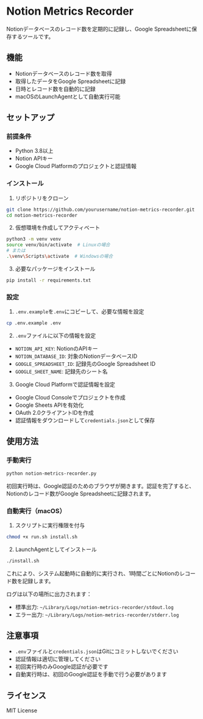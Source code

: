 # Notion Metrics Recorder

Notionデータベースのレコード数を定期的に記録し、Google Spreadsheetに保存するツールです。

## 機能

- Notionデータベースのレコード数を取得
- 取得したデータをGoogle Spreadsheetに記録
- 日時とレコード数を自動的に記録
- macOSのLaunchAgentとして自動実行可能

## セットアップ

### 前提条件

- Python 3.8以上
- Notion APIキー
- Google Cloud Platformのプロジェクトと認証情報

### インストール

1. リポジトリをクローン
```bash
git clone https://github.com/yourusername/notion-metrics-recorder.git
cd notion-metrics-recorder
```

2. 仮想環境を作成してアクティベート
```bash
python3 -m venv venv
source venv/bin/activate  # Linuxの場合
# または
.\venv\Scripts\activate  # Windowsの場合
```

3. 必要なパッケージをインストール
```bash
pip install -r requirements.txt
```

### 設定

1. `.env.example`を`.env`にコピーして、必要な情報を設定
```bash
cp .env.example .env
```

2. `.env`ファイルに以下の情報を設定
- `NOTION_API_KEY`: NotionのAPIキー
- `NOTION_DATABASE_ID`: 対象のNotionデータベースID
- `GOOGLE_SPREADSHEET_ID`: 記録先のGoogle Spreadsheet ID
- `GOOGLE_SHEET_NAME`: 記録先のシート名

3. Google Cloud Platformで認証情報を設定
- Google Cloud Consoleでプロジェクトを作成
- Google Sheets APIを有効化
- OAuth 2.0クライアントIDを作成
- 認証情報をダウンロードして`credentials.json`として保存

## 使用方法

### 手動実行

```bash
python notion-metrics-recorder.py
```

初回実行時は、Google認証のためのブラウザが開きます。認証を完了すると、Notionのレコード数がGoogle Spreadsheetに記録されます。

### 自動実行（macOS）

1. スクリプトに実行権限を付与
```bash
chmod +x run.sh install.sh
```

2. LaunchAgentとしてインストール
```bash
./install.sh
```

これにより、システム起動時に自動的に実行され、1時間ごとにNotionのレコード数を記録します。

ログは以下の場所に出力されます：
- 標準出力: `~/Library/Logs/notion-metrics-recorder/stdout.log`
- エラー出力: `~/Library/Logs/notion-metrics-recorder/stderr.log`

## 注意事項

- `.env`ファイルと`credentials.json`はGitにコミットしないでください
- 認証情報は適切に管理してください
- 初回実行時のみGoogle認証が必要です
- 自動実行時は、初回のGoogle認証を手動で行う必要があります

## ライセンス

MIT License
